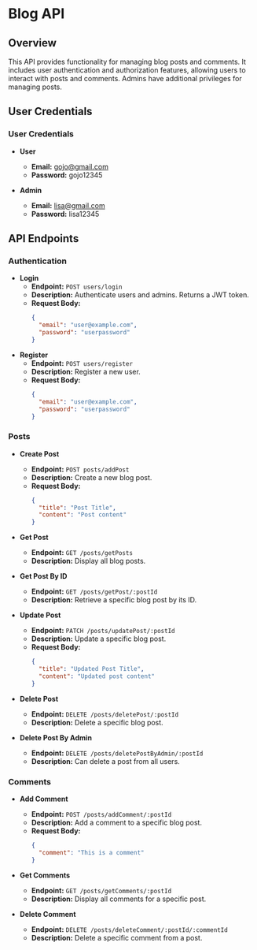 # Blog API

## Overview

This API provides functionality for managing blog posts and comments. It includes user authentication and authorization features, allowing users to interact with posts and comments. Admins have additional privileges for managing posts.

## User Credentials

### User Credentials

- **User**
  - **Email:** gojo@gmail.com
  - **Password:** gojo12345

- **Admin**
  - **Email:** lisa@gmail.com
  - **Password:** lisa12345

## API Endpoints

### Authentication

- **Login**
  - **Endpoint:** `POST users/login`
  - **Description:** Authenticate users and admins. Returns a JWT token.
  - **Request Body:**
    ```json
    {
      "email": "user@example.com",
      "password": "userpassword"
    }
    ```
- **Register**
  - **Endpoint:** `POST users/register`
  - **Description:** Register a new user.
  - **Request Body:**
    ```json
    {
      "email": "user@example.com",
      "password": "userpassword"
    }
    ```

### Posts

- **Create Post**
  - **Endpoint:** `POST posts/addPost`
  - **Description:** Create a new blog post.
  - **Request Body:**
    ```json
    {
      "title": "Post Title",
      "content": "Post content"
    }
    ```

- **Get Post**
  - **Endpoint:** `GET /posts/getPosts`
  - **Description:** Display all blog posts.

- **Get Post By ID**
  - **Endpoint:** `GET /posts/getPost/:postId`
  - **Description:** Retrieve a specific blog post by its ID.

- **Update Post**
  - **Endpoint:** `PATCH /posts/updatePost/:postId`
  - **Description:** Update a specific blog post.
  - **Request Body:**
    ```json
    {
      "title": "Updated Post Title",
      "content": "Updated post content"
    }
    ```

- **Delete Post**
  - **Endpoint:** `DELETE /posts/deletePost/:postId`
  - **Description:** Delete a specific blog post.

- **Delete Post By Admin**
  - **Endpoint:** `DELETE /posts/deletePostByAdmin/:postId`
  - **Description:** Can delete a post from all users.


### Comments

- **Add Comment**
  - **Endpoint:** `POST /posts/addComment/:postId`
  - **Description:** Add a comment to a specific blog post.
  - **Request Body:**
    ```json
    {
      "comment": "This is a comment"
    }
    ```
- **Get Comments**
    - **Endpoint:** `GET /posts/getComments/:postId`
    - **Description:** Display all comments for a specific post.

- **Delete Comment**
  - **Endpoint:** `DELETE /posts/deleteComment/:postId/:commentId`
  - **Description:** Delete a specific comment from a post.


